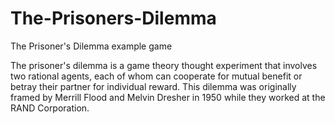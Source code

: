 # The-Prisoners-Dilemma
The Prisoner's Dilemma example game 

The prisoner's dilemma is a game theory thought experiment that involves two rational agents, each of whom can cooperate for mutual benefit or betray their partner for individual reward. This dilemma was originally framed by Merrill Flood and Melvin Dresher in 1950 while they worked at the RAND Corporation.
